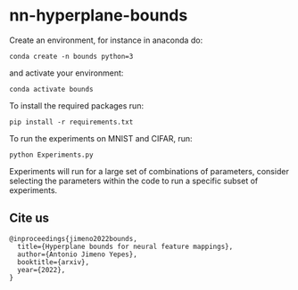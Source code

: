 # nn-hyperplane-bounds


Create an environment, for instance in anaconda do:


```
conda create -n bounds python=3
```

and activate your environment:

```
conda activate bounds
```

To install the required packages run:

```
pip install -r requirements.txt
```


To run the experiments on MNIST and CIFAR, run:


```
python Experiments.py
```

Experiments will run for a large set of combinations of parameters, consider selecting the parameters within the code to run a specific subset of experiments.


## Cite us

```
@inproceedings{jimeno2022bounds,
  title={Hyperplane bounds for neural feature mappings},
  author={Antonio Jimeno Yepes},
  booktitle={arxiv},
  year={2022},
}
```


